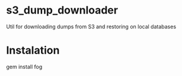 s3_dump_downloader
==================

Util for downloading dumps from S3 and restoring on local databases

Instalation
============

gem install fog
